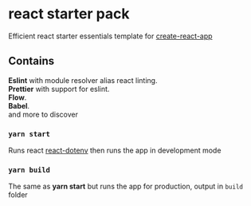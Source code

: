 # react starter pack

Efficient react starter essentials template for [create-react-app](https://create-react-app.dev/)

## Contains

**Eslint** with module resolver alias react linting.\
**Prettier** with support for eslint.\
**Flow**.\
**Babel**.\
and more to discover

### `yarn start`

Runs react [react-dotenv](https://www.npmjs.com/package/react-dotenv) then runs the app in development mode

### `yarn build`

The same as **yarn start** but runs the app for production, output in `build` folder
